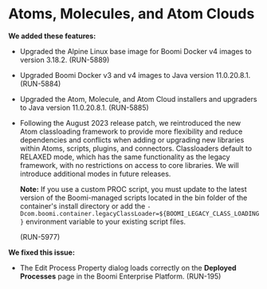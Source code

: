 # Atoms, Molecules, and Atom Clouds

<head>
  <meta name="guidename" content="Release Notes"/>
  <meta name="context" content="GUID-fa71de8d-d917-4d40-9ad9-d9b8060f1190"/>
</head>


**We added these features:**

-   Upgraded the Alpine Linux base image for Boomi Docker v4 images to version 3.18.2. \(RUN-5889\)
-   Upgraded Boomi Docker v3 and v4 images to Java version 11.0.20.8.1. \(RUN-5884\)
-   Upgraded the Atom, Molecule, and Atom Cloud installers and upgraders to Java version 11.0.20.8.1. \(RUN-5885\)
-   Following the August 2023 release patch, we reintroduced the new Atom classloading framework to provide more flexibility and reduce dependencies and conflicts when adding or upgrading new libraries within Atoms, scripts, plugins, and connectors. Classloaders default to RELAXED mode, which has the same functionality as the legacy framework, with no restrictions on access to core libraries. We will introduce additional modes in future releases.

    **Note:** If you use a custom PROC script, you must update to the latest version of the Boomi-managed scripts located in the bin folder of the container's install directory or add the `-Dcom.boomi.container.legacyClassLoader=${BOOMI_LEGACY_CLASS_LOADING}` environment variable to your existing script files.

    \(RUN-5977\)


**We fixed this issue:**

-   The Edit Process Property dialog loads correctly on the **Deployed Processes** page in the Boomi Enterprise Platform. \(RUN-195\)
